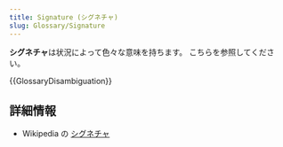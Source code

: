 ```yaml
---
title: Signature (シグネチャ)
slug: Glossary/Signature
---
```


**シグネチャ**は状況によって色々な意味を持ちます。
こちらを参照してください。

{{GlossaryDisambiguation}}

## 詳細情報

- Wikipedia の [シグネチャ](https://ja.wikipedia.org/wiki/シグネチャ)
